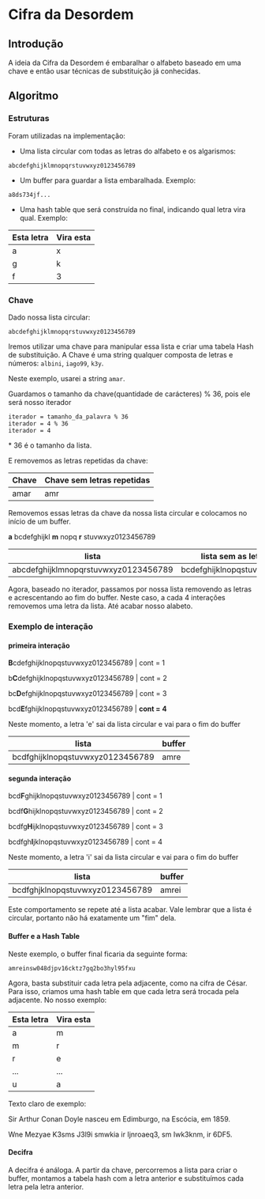 # Cifra da Desordem

## Introdução

A ideia da Cifra da Desordem é embaralhar o alfabeto baseado em uma chave e então usar técnicas de substituição já conhecidas.

## Algoritmo

### Estruturas

Foram utilizadas na implementação:

- Uma lista circular com todas as letras do alfabeto e os algarismos:

`abcdefghijklmnopqrstuvwxyz0123456789`

- Um buffer para guardar a lista embaralhada. Exemplo:
	
`a8ds734jf...`

- Uma hash table que será construída no final, indicando qual letra vira qual. Exemplo:

|   Esta letra   |  Vira esta |    
|----------------|------------|
|       a        |     x      |
|       g        |     k      |
|       f        |     3      |

### Chave

Dado nossa lista circular:

`abcdefghijklmnopqrstuvwxyz0123456789`

Iremos utilizar uma chave para manipular essa lista e criar uma tabela Hash de substituição.
A Chave é uma string qualquer composta de letras e números: `albini`, `iago99`, `k3y`.

Neste exemplo, usarei a string `amar`.

Guardamos o tamanho da chave(quantidade de carácteres) % 36, pois ele será nosso iterador

```
iterador = tamanho_da_palavra % 36
iterador = 4 % 36
iterador = 4
```

\* 36 é o tamanho da lista.

E removemos as letras repetidas da chave:

| Chave |  Chave sem letras repetidas |    
|-------|-----------------------------|
|  amar |             amr             |

Removemos essas letras da chave da nossa lista circular e colocamos no início de um buffer.

**a** bcdefghijkl **m** nopq **r** stuvwxyz0123456789

|               lista                  |   lista sem as letras da chave    | buffer |    
|--------------------------------------|-----------------------------------|--------|
| abcdefghijklmnopqrstuvwxyz0123456789 | bcdefghijklnopqstuvwxyz0123456789 |   amr  |


Agora, baseado no iterador, passamos por nossa lista removendo as letras e acrescentando ao fim do buffer.
Neste caso, a cada 4 interações removemos uma letra da lista. Até acabar nosso alabeto.

### Exemplo de interação

#### primeira interação

**B**cdefghijklnopqstuvwxyz0123456789 | cont = 1

b**C**defghijklnopqstuvwxyz0123456789 | cont = 2

bc**D**efghijklnopqstuvwxyz0123456789 | cont = 3

bcd**E**fghijklnopqstuvwxyz0123456789 | **cont = 4**

Neste momento, a letra 'e' sai da lista circular e vai para o fim do buffer

|              lista               | buffer |
|----------------------------------|--------|
| bcdfghijklnopqstuvwxyz0123456789 |  amre  |

#### segunda interação

bcd**F**ghijklnopqstuvwxyz0123456789 | cont = 1

bcdf**G**hijklnopqstuvwxyz0123456789 | cont = 2

bcdfg**H**ijklnopqstuvwxyz0123456789 | cont = 3

bcdfgh**I**jklnopqstuvwxyz0123456789 | cont = 4

Neste momento, a letra 'i' sai da lista circular e vai para o fim do buffer

|              lista              | buffer |
|---------------------------------|--------|
| bcdfghjklnopqstuvwxyz0123456789 |  amrei |

Este comportamento se repete até a lista acabar.
Vale lembrar que a lista é circular, portanto não há exatamente um "fim" dela.

#### Buffer e a Hash Table

Neste exemplo, o buffer final ficaria da seguinte forma:

`amreinsw048djpv16cktz7gq2bo3hyl95fxu`

Agora, basta substituir cada letra pela adjacente, como na cifra de César.
Para isso, criamos uma hash table em que cada letra será trocada pela adjacente.
No nosso exemplo:

|   Esta letra   |  Vira esta |    
|----------------|------------|
|       a        |     m      |
|       m        |     r      |
|       r        |     e      |
|      ...       |    ...     |
|       u        |     a      |

Texto claro de exemplo:

Sir Arthur Conan Doyle nasceu em Edimburgo, na Escócia, em 1859.

Wne Mezyae K3sms J3l9i smwkia ir Ijnroaeq3, sm Iwk3knm, ir 6DF5.

#### Decifra

A decifra é análoga. A partir da chave, percorremos a lista para criar o buffer, montamos a tabela
hash com a letra anterior e substituímos cada letra pela letra anterior.

